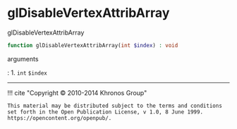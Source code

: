 # glDisableVertexAttribArray
glDisableVertexAttribArray

```php
function glDisableVertexAttribArray(int $index) : void
```



arguments

:    1. `int` `$index` 



---
     

!!! cite "Copyright © 2010-2014 Khronos Group"

    This material may be distributed subject to the terms and conditions set forth in the Open Publication License, v 1.0, 8 June 1999. https://opencontent.org/openpub/.